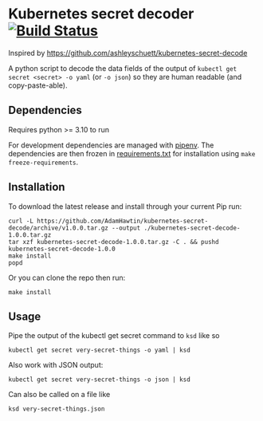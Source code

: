 # Kubernetes secret decoder [![Build Status](https://travis-ci.org/AdamHawtin/kubernetes-secret-decode.svg?branch=master)](https://travis-ci.org/AdamHawtin/kubernetes-secret-decode)
Inspired by https://github.com/ashleyschuett/kubernetes-secret-decode

A python script to decode the data fields of the output of `kubectl get secret <secret> -o yaml` (or `-o json`) so they are human readable (and copy-paste-able).

## Dependencies
Requires python >= 3.10 to run 

For development dependencies are managed with [pipenv](https://github.com/pypa/pipenv). The dependencies are then frozen in [requirements.txt](requirements.txt) for installation using `make freeze-requirements`.

## Installation
To download the latest release and install through your current Pip run:
```shell script
curl -L https://github.com/AdamHawtin/kubernetes-secret-decode/archive/v1.0.0.tar.gz --output ./kubernetes-secret-decode-1.0.0.tar.gz
tar xzf kubernetes-secret-decode-1.0.0.tar.gz -C . && pushd kubernetes-secret-decode-1.0.0
make install
popd
```

Or you can clone the repo then run:
```shell script
make install
```

## Usage
Pipe the output of the kubectl get secret command to `ksd` like so
```shell script
kubectl get secret very-secret-things -o yaml | ksd
```

Also work with JSON output:
```shell script
kubectl get secret very-secret-things -o json | ksd
```

Can also be called on a file like 
```shell script
ksd very-secret-things.json
```
